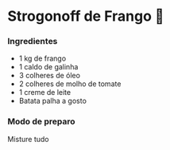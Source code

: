 # Strogonoff de Frango :chicken:



### Ingredientes

- 1 kg de frango
- 1 caldo de galinha
- 3 colheres de óleo
- 2 colheres de molho de tomate
- 1 creme de leite
- Batata palha a gosto

### Modo de preparo

Misture tudo